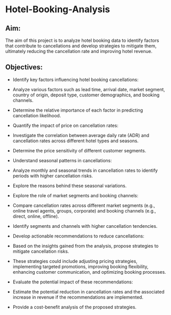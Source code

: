 # Hotel-Booking-Analysis
## Aim:
The aim of this project is to analyze hotel booking data to identify factors that contribute to cancellations and develop strategies to mitigate them, ultimately reducing the cancellation rate and improving hotel revenue.
## Objectives:

* Identify key factors influencing hotel booking cancellations:

* Analyze various factors such as lead time, arrival date, market segment, country of origin, deposit type, customer demographics, and booking channels.
* Determine the relative importance of each factor in predicting cancellation likelihood.
* Quantify the impact of price on cancellation rates:

* Investigate the correlation between average daily rate (ADR) and cancellation rates across different hotel types and seasons.
* Determine the price sensitivity of different customer segments.
* Understand seasonal patterns in cancellations:

* Analyze monthly and seasonal trends in cancellation rates to identify periods with higher cancellation risks.
* Explore the reasons behind these seasonal variations.
* Explore the role of market segments and booking channels:

* Compare cancellation rates across different market segments (e.g., online travel agents, groups, corporate) and booking channels (e.g., direct, online, offline).
* Identify segments and channels with higher cancellation tendencies.
* Develop actionable recommendations to reduce cancellations:

* Based on the insights gained from the analysis, propose strategies to mitigate cancellation risks.
* These strategies could include adjusting pricing strategies, implementing targeted promotions, improving booking flexibility, enhancing customer communication, and 
  optimizing booking processes.
* Evaluate the potential impact of these recommendations:

* Estimate the potential reduction in cancellation rates and the associated increase in revenue if the recommendations are implemented.
* Provide a cost-benefit analysis of the proposed strategies.
